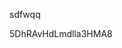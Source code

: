 sdfwqq













































































5DhRAvHdLmdlla3HMA8
